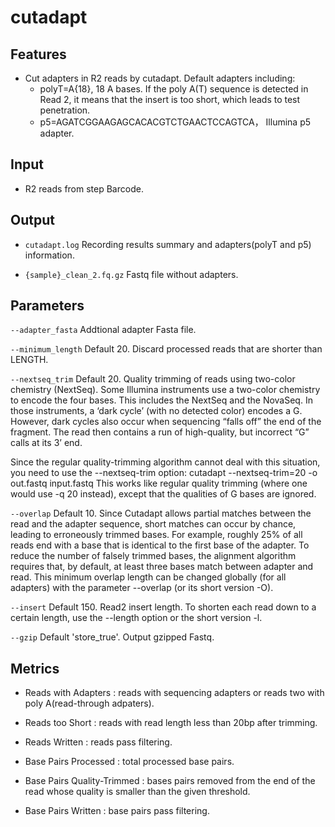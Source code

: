 # cutadapt

## Features
- Cut adapters in R2 reads by cutadapt. Default adapters including:
	- polyT=A{18}, 18 A bases. If the poly A(T) sequence is detected in Read 2, it means that the insert is too short, which leads to test penetration.
	- p5=AGATCGGAAGAGCACACGTCTGAACTCCAGTCA， Illumina p5 adapter.

## Input
- R2 reads from step Barcode.

## Output
- `cutadapt.log` Recording results summary and adapters(polyT and p5) information.

- `{sample}_clean_2.fq.gz` Fastq file without adapters.

## Parameters

`--adapter_fasta` Addtional adapter Fasta file.

`--minimum_length` Default 20. Discard processed reads that are shorter than LENGTH.

`--nextseq_trim` Default 20. Quality trimming of reads using two-color chemistry (NextSeq). Some Illumina instruments use a two-color chemistry to encode the four bases. This includes the NextSeq and the NovaSeq. In those instruments, a ‘dark cycle’ (with no detected color) encodes a G. However, dark cycles also occur when sequencing “falls off” the end of the fragment. The read then contains a run of high-quality, but incorrect “G” calls at its 3’ end.

Since the regular quality-trimming algorithm cannot deal with this situation, you need to use the --nextseq-trim option: cutadapt --nextseq-trim=20 -o out.fastq input.fastq
This works like regular quality trimming (where one would use -q 20 instead), except that the qualities of G bases are ignored.

`--overlap` Default 10. Since Cutadapt allows partial matches between the read and the adapter sequence, short matches can occur by chance, leading to erroneously trimmed bases. For example, roughly 25% of all reads end with a base that is identical to the first base of the adapter. To reduce the number of falsely trimmed bases, the alignment algorithm requires that, by default, at least three bases match between adapter and read. This minimum overlap length can be changed globally (for all adapters) with the parameter --overlap (or its short version -O).

`--insert` Default 150. Read2 insert length. To shorten each read down to a certain length, use the --length option or the short version -l.

`--gzip` Default 'store_true'. Output gzipped Fastq.

## Metrics
- Reads with Adapters : reads with sequencing adapters or reads two with poly A(read-through adpaters).

- Reads too Short : reads with read length less than 20bp after trimming.

- Reads Written : reads pass filtering.

- Base Pairs Processed : total processed base pairs.

- Base Pairs Quality-Trimmed : bases pairs removed from the end of the read whose quality is smaller than the given threshold.

- Base Pairs Written : base pairs pass filtering.